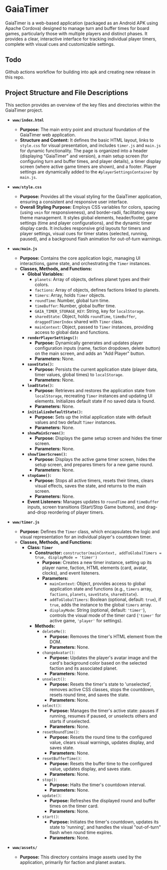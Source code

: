# GaiaTimer

GaiaTimer is a web-based application (packaged as an Android APK using Apache Cordova) designed to manage turn and buffer times for board games, particularly those with multiple players and distinct phases. It provides a clear, interactive interface for tracking individual player timers, complete with visual cues and customizable settings.

## Todo
Github actions workflow for building into apk and creating new release in this repo. 

## Project Structure and File Descriptions

This section provides an overview of the key files and directories within the GaiaTimer project.

*   **`www/index.html`**
    *   **Purpose:** The main entry point and structural foundation of the GaiaTimer web application.
    *   **Structure and Content:** It defines the basic HTML layout, links to `style.css` for visual presentation, and includes `timer.js` and `main.js` for dynamic functionality. The page is organized into a header (displaying "GaiaTimer" and version), a main setup screen (for configuring turn and buffer times, and player details), a timer display screen (where active game timers are shown), and a footer. Player settings are dynamically added to the `#playerSettingsContainer` by `main.js`.

*   **`www/style.css`**
    *   **Purpose:** Provides all the visual styling for the GaiaTimer application, ensuring a consistent and responsive user interface.
    *   **Overall Styling Purpose:** Employs CSS variables for colors, spacing (using `vmin` for responsiveness), and border-radii, facilitating easy theme management. It styles global elements, header/footer, game settings (time and player configurations), and the dynamic timer display cards. It includes responsive grid layouts for timers and player settings, visual cues for timer states (selected, running, paused), and a background flash animation for out-of-turn warnings.

*   **`www/main.js`**
    *   **Purpose:** Contains the core application logic, managing UI interactions, game state, and orchestrating the `Timer` instances.
    *   **Classes, Methods, and Functions:**
        *   **Global Variables:**
            *   `planets`: Array of objects, defines planet types and their colors.
            *   `factions`: Array of objects, defines factions linked to planets.
            *   `timers`: Array, holds `Timer` objects.
            *   `roundTime`: Number, global turn time.
            *   `timeBuffer`: Number, global buffer time.
            *   `GAIA_TIMER_STORAGE_KEY`: String, key for `localStorage`.
            *   `sharedState`: Object, holds `roundTime`, `timeBuffer`, `draggedTimerIndex` shared with `Timer` class.
            *   `mainContext`: Object, passed to `Timer` instances, providing access to global data and functions.
        *   **`renderPlayerSettings()`:**
            *   **Purpose:** Dynamically generates and updates player configuration inputs (name, faction dropdown, delete button) on the main screen, and adds an "Add Player" button.
            *   **Parameters:** None.
        *   **`saveState()`:**
            *   **Purpose:** Persists the current application state (player data, timer values, global times) to `localStorage`.
            *   **Parameters:** None.
        *   **`loadState()`:**
            *   **Purpose:** Retrieves and restores the application state from `localStorage`, recreating `Timer` instances and updating UI elements. Initializes default state if no saved data is found.
            *   **Parameters:** None.
        *   **`initializeDefaultState()`:**
            *   **Purpose:** Sets up the initial application state with default values and two default `Timer` instances.
            *   **Parameters:** None.
        *   **`showMainScreen()`:**
            *   **Purpose:** Displays the game setup screen and hides the timer screen.
            *   **Parameters:** None.
        *   **`showTimerScreen()`:**
            *   **Purpose:** Displays the active game timer screen, hides the setup screen, and prepares timers for a new game round.
            *   **Parameters:** None.
        *   **`stopGame()`:**
            *   **Purpose:** Stops all active timers, resets their times, clears visual effects, saves the state, and returns to the main screen.
            *   **Parameters:** None.
        *   **Event Listeners:** Manages updates to `roundTime` and `timeBuffer` inputs, screen transitions (Start/Stop Game buttons), and drag-and-drop reordering of player timers.

*   **`www/timer.js`**
    *   **Purpose:** Defines the `Timer` class, which encapsulates the logic and visual representation for an individual player's countdown timer.
    *   **Classes, Methods, and Functions:**
        *   **Class: `Timer`**
            *   **Constructor:** `constructor(mainContext, addToGlobalTimers = true, displayMode = 'timer')`
                *   **Purpose:** Creates a new timer instance, setting up its player name, faction, HTML elements (card, avatar, clocks), and event listeners.
                *   **Parameters:**
                    *   `mainContext`: Object, provides access to global application state and functions (e.g., `timers` array, `factions`, `planets`, `saveState`, `sharedState`).
                    *   `addToGlobalTimers`: Boolean (optional, default: `true`), if `true`, adds the instance to the global `timers` array.
                    *   `displayMode`: String (optional, default: `'timer'`), controls the visual mode of the timer card (`'timer'` for active game, `'player'` for settings).
            *   **Methods:**
                *   `deleteMe()`:
                    *   **Purpose:** Removes the timer's HTML element from the DOM.
                    *   **Parameters:** None.
                *   `changeAvatar()`:
                    *   **Purpose:** Updates the player's avatar image and the card's background color based on the selected faction and its associated planet.
                    *   **Parameters:** None.
                *   `unselect()`:
                    *   **Purpose:** Resets the timer's state to 'unselected', removes active CSS classes, stops the countdown, resets round time, and saves the state.
                    *   **Parameters:** None.
                *   `select()`:
                    *   **Purpose:** Manages the timer's active state: pauses if running, resumes if paused, or unselects others and starts if unselected.
                    *   **Parameters:** None.
                *   `resetRoundTime()`:
                    *   **Purpose:** Resets the round time to the configured value, clears visual warnings, updates display, and saves state.
                    *   **Parameters:** None.
                *   `resetBufferTime()`:
                    *   **Purpose:** Resets the buffer time to the configured value, updates display, and saves state.
                    *   **Parameters:** None.
                *   `stop()`:
                    *   **Purpose:** Halts the timer's countdown interval.
                    *   **Parameters:** None.
                *   `update()`:
                    *   **Purpose:** Refreshes the displayed round and buffer times on the timer card.
                    *   **Parameters:** None.
                *   `start()`:
                    *   **Purpose:** Initiates the timer's countdown, updates its state to 'running', and handles the visual "out-of-turn" flash when round time expires.
                    *   **Parameters:** None.

*   **`www/assets/`**
    *   **Purpose:** This directory contains image assets used by the application, primarily for faction and planet avatars.
